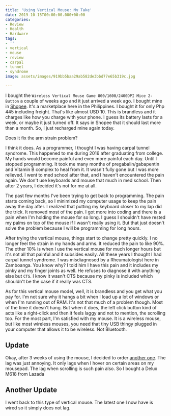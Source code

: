 ```yaml
---
title: 'Using Vertical Mouse: My Take'
date: 2019-10-15T00:00:00.000+00:00
categories:
- Review
- Health
- Hardware
tags:
- ''
- vertical
- mouse
- review
- carpal
- tunnel
- syndrome
image: assets/images/919bb5baa29ab582de3bbd77e65b319c.jpg

---
```

I bought the `Wireless Vertical Mouse Game 800/1600/2400DPI Mice 2-Button` a couple of weeks ago and it just arrived a week ago. I bought mine in [Shopee](https://shopee.ph/product/76803954/1920543944). It's a marketplace here in the Philippines. I bought it for only Php 445 including freight. That's like almost USD 10. This is brandless and it charges like how you charge with your phone. I guess its battery lasts for a week, or maybe it just turned off. It says in Shopee that it should last more than a month. So, I just recharged mine again today.

Does it fix the arm strain problem?

I think it does. As a programmer, I thought I was having carpal tunnel syndrome. This happened to me during 2016 after graduating from college. My hands would become painful and even more painful each day. Until I stopped programming. It took me many months of pregabalin/gabapentin and Vitamin B complex to heal from it. It wasn't fully gone but I was more relieved. I went to med school after that, and I haven't encountered the pain again. We don't use keyboards and mouse that much in med school. Then after 2 years, I decided it's not for me at all.

The past few months I've been trying to get back to programming. The pain starts coming back, so I minimized my computer usage to keep the pain away the day after. I realized that putting my keyboard closer to my lap did the trick. It removed most of the pain. I got more into coding and there is a pain when I'm holding the mouse for so long. I guess I shouldn't have rested my palms on top of the mouse if I wasn't really using it. But that just doesn't solve the problem because I will be programming for long hours.

After trying the vertical mouse, things start to change pretty quickly. I no longer feel the strain in my hands and arms. It reduced the pain to like 90%. The other 10% is when I use the vertical mouse for much longer hours but it's not all that painful and it subsides easily. All these years I thought I had carpal tunnel syndrome. I was misdiagnosed by a Rheumatologist here in Zamboanga. You know why? I told him I have this pain and it includes my pinky and my finger joints as well. He refuses to diagnose it with anything else but `CTS`. I know it wasn't CTS because my pinky is included which shouldn't be the case if it really was CTS.

As for this vertical mouse model, well, it is brandless and you get what you pay for. I'm not sure why it hangs a bit when I load up a lot of windows or when I'm running out of RAM. It's not that much of a problem though. Most of the time it doesn't hang. But when it does, the left click button kind of acts like a right-click and then it feels laggy and not to mention, the scrolling too. For the most part, I'm satisfied with my mouse. It is a wireless mouse, but like most wireless mouses, you need that tiny USB thingy plugged in your computer that allows it to be wireless. Not Bluetooth.

## Update

Okay, after 3 weeks of using the mouse, I decided to order [another one](/blog/delux-m618-usb-wired-ergonomic-vertical-optical-mouse-review/ "Deluxe M618"). The lag was just annoying. It only lags when I hover on certain areas on my mousepad. The lag when scrolling is such pain also. So I bought a Delux M618 from Lazada

## Another Update

I went back to this type of vertical mouse. The latest one I now have is wired so it simply does not lag.